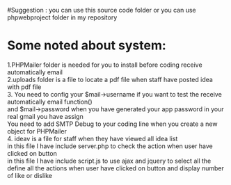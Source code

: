  #Suggestion :
 you can use this source code folder
 or you can use phpwebproject folder in my repository 
 # Some noted about system:
1.PHPMailer folder is needed for you to install before coding receive automatically email<br>
2.uploads folder is a file to locate a pdf file when staff have posted idea with pdf file<br>
 3. You need to config your $mail->username if you want to test the receive automatically email function()<br>
and $mail->password when you have generated your app password in your real gmail you have assign<br>
You need to add SMTP Debug to your coding line when you create a new object for PHPMailer <br>
4. ideav is a file for staff when they have viewed all idea list<br>
in this file I have include server.php to check the action when user have clicked on button <br>
in this file I have include script.js to use ajax and jquery to select all the define all the actions when user have clicked on button and display number of like or dislike  
